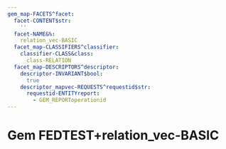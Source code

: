 ```yaml
---
gem_map-FACETS^facet:
  facet-CONTENT$str:
    ''
  facet-NAME&%:
    relation_vec-BASIC
  facet_map-CLASSIFIERS^classifier:
    classifier-CLASS&class:
      class-RELATION
  facet_map-DESCRIPTORS^descriptor:
    descriptor-INVARIANT$bool:
      true
    descriptor_mapvec-REQUESTS^requestid$str:
      requestid-ENTITYreport:
        - GEM_REPORToperationid
---
```

# Gem FEDTEST+relation_vec-BASIC

